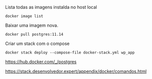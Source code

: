 
Lista todas as imagens instalda no host local
```
docker image list
```

Baixar uma imagem nova.
```
docker pull postgres:11.14
```

Criar um stack com o compose
````
docker stack deploy --compose-file docker-stack.yml wp_app
````


https://hub.docker.com/_/postgres


https://stack.desenvolvedor.expert/appendix/docker/comandos.html
